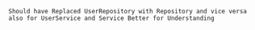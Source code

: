 ``Should have Replaced UserRepository with Repository and vice versa also for UserService and Service Better for Understanding``
